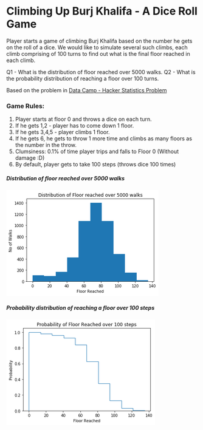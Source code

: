 # Climbing Up Burj Khalifa - A Dice Roll Game

Player starts a game of climbing Burj Khalifa based on the number he gets on the roll of a dice. We would like to simulate 
several such climbs, each climb comprising of 100 turns to find out what is the final floor reached in each climb.

Q1 - What is the distribution of floor reached over 5000 walks.
Q2 - What is the probability distribution of reaching a floor over 100 turns.

Based on the problem in [Data Camp - Hacker Statistics Problem](https://campus.datacamp.com/courses/intermediate-python/case-study-hacker-statistics?ex=5)

### Game Rules:
 1. Player starts at floor 0 and throws a dice on each turn.
 2. If he gets 1,2 - player has to come down 1 floor.
 3. If he gets 3,4,5 - player climbs 1 floor.
 4. If he gets 6, he gets to throw 1 more time and climbs as many floors as the number in the throw.
 5. Clumsiness: 0.1% of time player trips and falls to Floor 0 (Without damage :D)
 6. By default, player gets to take 100 steps (throws dice 100 times)
    
 ##### Distribution of floor reached over 5000 walks
 
 ![](https://github.com/rohit-a/data-science-python/blob/master/00%20-%20Climbing%20Up%20Burj%20Khalifa/VIZ-02-Distribution_of_Floor_Reached.png)
 
 ##### Probability distribution of reaching a floor over 100 steps
 
 ![](https://github.com/rohit-a/data-science-python/blob/master/00%20-%20Climbing%20Up%20Burj%20Khalifa/VIZ-03-Probability_Distribution_of_Floor_Reached.png)
 
